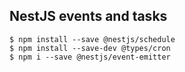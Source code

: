 
## NestJS events and tasks

```
$ npm install --save @nestjs/schedule
$ npm install --save-dev @types/cron
$ npm i --save @nestjs/event-emitter
```